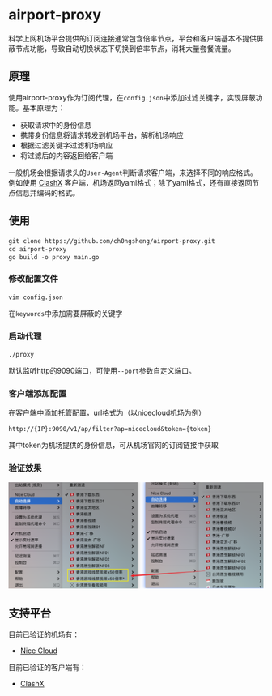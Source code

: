 # airport-proxy

科学上网机场平台提供的订阅连接通常包含倍率节点，平台和客户端基本不提供屏蔽节点功能，导致自动切换状态下切换到倍率节点，消耗大量套餐流量。

## 原理
使用airport-proxy作为订阅代理，在`config.json`中添加过滤关键字，实现屏蔽功能。基本原理为：
* 获取请求中的身份信息
* 携带身份信息将请求转发到机场平台，解析机场响应
* 根据过滤关键字过滤机场响应
* 将过滤后的内容返回给客户端


一般机场会根据请求头的`User-Agent`判断请求客户端，来选择不同的响应格式。
例如使用 [ClashX](https://github.com/yichengchen/clashX) 客户端，机场返回yaml格式；除了yaml格式，还有直接返回节点信息并编码的格式。

## 使用
```shell
git clone https://github.com/ch0ngsheng/airport-proxy.git
cd airport-proxy
go build -o proxy main.go
```

### 修改配置文件
```shell
vim config.json
```
在`keywords`中添加需要屏蔽的关键字

### 启动代理
```shell
./proxy
```
默认监听http的9090端口，可使用`--port`参数自定义端口。

### 客户端添加配置
在客户端中添加托管配置，url格式为（以nicecloud机场为例）
```text
http://{IP}:9090/v1/ap/filter?ap=nicecloud&token={token}
```
其中token为机场提供的身份信息，可从机场官网的订阅链接中获取

### 验证效果
![倍率节点已被过滤](https://github.com/ch0ngsheng/airport-proxy/blob/main/pic/compare.png)

## 支持平台
目前已验证的机场有：
* [Nice Cloud](http://nicecloud.me/#/register?code=iJkpNGUm)


目前已验证的客户端有：
* [ClashX](https://github.com/yichengchen/clashX)